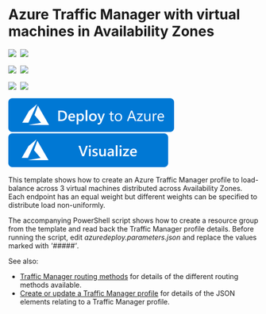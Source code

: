 # Azure Traffic Manager with virtual machines in Availability Zones

<IMG SRC="https://azurequickstartsservice.blob.core.windows.net/badges/201-traffic-manager-vm-zones/PublicLastTestDate.svg" />&nbsp;
<IMG SRC="https://azurequickstartsservice.blob.core.windows.net/badges/201-traffic-manager-vm-zones/PublicDeployment.svg" />&nbsp;

<IMG SRC="https://azurequickstartsservice.blob.core.windows.net/badges/201-traffic-manager-vm-zones/FairfaxLastTestDate.svg" />&nbsp;
<IMG SRC="https://azurequickstartsservice.blob.core.windows.net/badges/201-traffic-manager-vm-zones/FairfaxDeployment.svg" />&nbsp;

<IMG SRC="https://azurequickstartsservice.blob.core.windows.net/badges/201-traffic-manager-vm-zones/BestPracticeResult.svg" />&nbsp;
<IMG SRC="https://azurequickstartsservice.blob.core.windows.net/badges/201-traffic-manager-vm-zones/CredScanResult.svg" />&nbsp;

<a href="https://portal.azure.com/#create/Microsoft.Template/uri/https%3A%2F%2Fraw.githubusercontent.com%2FAzure%2Fazure-quickstart-templates%2Fmaster%2F201-traffic-manager-vm-zones%2Fazuredeploy.json" target="_blank">
    <img src="https://raw.githubusercontent.com/Azure/azure-quickstart-templates/master/1-CONTRIBUTION-GUIDE/images/deploytoazure.svg?sanitize=true"/>
</a>
<a href="http://armviz.io/#/?load=https%3A%2F%2Fraw.githubusercontent.com%2FAzure%2Fazure-quickstart-templates%2Fmaster%2F201-traffic-manager-vm-zones%2Fazuredeploy.json" target="_blank">
    <img src="https://raw.githubusercontent.com/Azure/azure-quickstart-templates/master/1-CONTRIBUTION-GUIDE/images/visualizebutton.svg?sanitize=true"/>
</a>

This template shows how to create an Azure Traffic Manager profile to load-balance across 3 virtual machines distributed across Availability Zones. Each endpoint has an equal weight but different weights can be specified to distribute load non-uniformly.

The accompanying PowerShell script shows how to create a resource group from the template and read back the Traffic Manager profile details. Before running the script, edit *azuredeploy.parameters.json* and replace the values marked with *'#####'*.


See also:

- <a href="https://azure.microsoft.com/en-us/documentation/articles/traffic-manager-routing-methods/">Traffic Manager routing methods</a> for details of the different routing methods available.
- <a href="https://msdn.microsoft.com/en-us/library/azure/mt163581.aspx">Create or update a Traffic Manager profile</a> for details of the JSON elements relating to a Traffic Manager profile.


